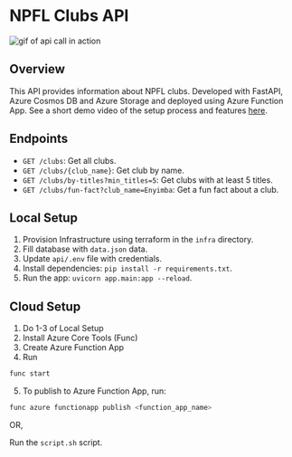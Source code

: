# NPFL Clubs API
![gif of api call in action](./data/fastapi_.gif)

## Overview
This API provides information about NPFL clubs. Developed with FastAPI, Azure Cosmos DB and Azure Storage and deployed using Azure Function App.
See a short demo video of the setup process and features [here](link.com).

## Endpoints
- `GET /clubs`: Get all clubs.
- `GET /clubs/{club_name}`: Get club by name.
- `GET /clubs/by-titles?min_titles=5`: Get clubs with at least 5 titles.
- `GET /clubs/fun-fact?club_name=Enyimba`: Get a fun fact about a club.

## Local Setup
1. Provision Infrastructure using terraform in the `infra` directory.
2. Fill database with `data.json` data.
3. Update `api/.env` file with credentials.
4. Install dependencies: `pip install -r requirements.txt`.
5. Run the app: `uvicorn app.main:app --reload`.

## Cloud Setup
1. Do 1-3 of Local Setup
2. Install Azure Core Tools (Func)
3. Create Azure Function App
4. Run
```bash
func start
```
5. To publish to Azure Function App, run:
```bash
func azure functionapp publish <function_app_name>
```

OR,

Run the `script.sh` script.